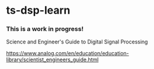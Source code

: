 # ts-dsp-learn

### This is a work in progress!

Science and Engineer's Guide to Digital Signal Processing

https://www.analog.com/en/education/education-library/scientist_engineers_guide.html
